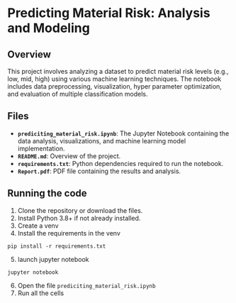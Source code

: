 # Predicting Material Risk: Analysis and Modeling

## Overview
This project involves analyzing a dataset to predict material risk levels (e.g., low, mid, high) using various machine learning techniques. The notebook includes data preprocessing, visualization, hyper parameter optimization, and evaluation of multiple classification models.

## Files
- **`prediciting_material_risk.ipynb`**: The Jupyter Notebook containing the data analysis, visualizations, and machine learning model implementation.
- **`README.md`**: Overview of the project.
- **`requirements.txt`**: Python dependencies required to run the notebook.
- **`Report.pdf`**: PDF file containing the results and analysis.

## Running the code
1. Clone the repository or download the files.
2. Install Python 3.8+ if not already installed.
3. Create a venv
4. Install the requirements in the venv
```
pip install -r requirements.txt
```
5. launch jupyter notebook
```
jupyter notebook
```
6. Open the file `prediciting_material_risk.ipynb`
7. Run all the cells
